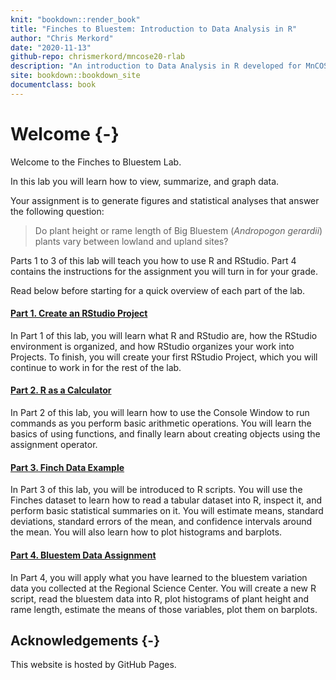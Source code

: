 ```yaml
--- 
knit: "bookdown::render_book"
title: "Finches to Bluestem: Introduction to Data Analysis in R"
author: "Chris Merkord"
date: "2020-11-13"
github-repo: chrismerkord/mncose20-rlab
description: "An introduction to Data Analysis in R developed for MnCOSE 2020."
site: bookdown::bookdown_site
documentclass: book
---
```


# Welcome {-}

Welcome to the Finches to Bluestem Lab.

In this lab you will learn how to view, summarize, and graph data.

Your assignment is to generate figures and statistical analyses that answer the following question:

<blockquote class="text-success">Do plant height or rame length of Big Bluestem (<i>Andropogon gerardii</i>) plants vary between lowland and upland sites?</blockquote>

Parts 1 to 3 of this lab will teach you how to use R and RStudio. Part 4 contains the instructions for the assignment you will turn in for your grade.

Read below before starting for a quick overview of each part of the lab.

#### [Part 1. Create an RStudio Project](lab1_1_rstudio.html)

In Part 1 of this lab, you will learn what R and RStudio are, how the RStudio environment is organized, and how RStudio organizes your work into Projects. To finish, you will create your first RStudio Project, which you will continue to work in for the rest of the lab.

#### [Part 2. R as a Calculator](lab1_2_calc.html)

In Part 2 of this lab, you will learn how to use the Console Window to run commands as you perform basic arithmetic operations. You will learn the basics of using functions, and finally learn about creating objects using the assignment operator.

#### [Part 3. Finch Data Example](lab1_3_finch.html)

In Part 3 of this lab, you will be introduced to R scripts. You will use the Finches dataset to learn how to read a tabular dataset into R, inspect it, and perform basic statistical summaries on it. You will estimate means, standard deviations, standard errors of the mean, and confidence intervals around the mean. You will also learn how to plot histograms and barplots.

#### [Part 4. Bluestem Data Assignment](lab1_4_bluestem.html)

In Part 4, you will apply what you have learned to the bluestem variation data you collected at the Regional Science Center. You will create a new R script, read the bluestem data into R, plot histograms of plant height and rame length, estimate the means of those variables, plot them on barplots.

## Acknowledgements {-}

This website is hosted by GitHub Pages.
